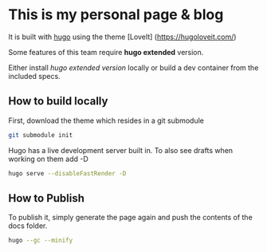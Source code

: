# This is my personal page & blog

It is built with [hugo](https://gohugo.io/) using the theme [LoveIt] (https://hugoloveit.com/)

Some features of this team require **hugo extended** version.

Either install *hugo extended version* locally or build a dev container from the included specs.

## How to build locally

First, download the theme which resides in a git submodule
```bash
git submodule init
```

Hugo has a live development server built in.
To also see drafts when working on them add -D

```bash
hugo serve --disableFastRender -D
```

## How to Publish

To publish it, simply generate the page again and push the contents of the docs folder.

```bash
hugo --gc --minify
```
